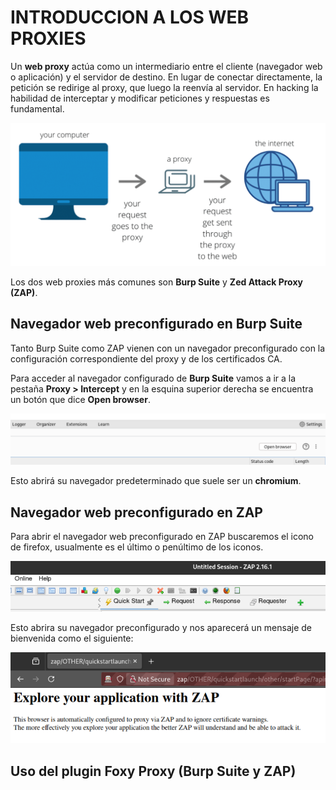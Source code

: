 # INTRODUCCION A LOS WEB PROXIES

Un **web proxy** actúa como un intermediario entre el cliente (navegador web o aplicación) y el servidor de destino. En lugar de conectar directamente, la petición se redirige al proxy, que luego la reenvía al servidor. En hacking la habilidad de interceptar y modificar peticiones y respuestas es fundamental.

![proxy working](assets/proxy_working.png)

Los dos web proxies más comunes son **Burp Suite** y **Zed Attack Proxy (ZAP)**.


## Navegador web preconfigurado en Burp Suite
Tanto Burp Suite como ZAP vienen con un navegador preconfigurado con la configuración correspondiente del proxy y de los certificados CA.

Para acceder al navegador configurado de **Burp Suite** vamos a ir a la pestaña **Proxy > Intercept** y en la esquina superior derecha se encuentra un botón que dice **Open browser**.

![burp suite open browser](assets/burp_suite_open_browser.png)

Esto abrirá su navegador predeterminado que suele ser un **chromium**.

## Navegador web preconfigurado en ZAP

Para abrir el navegador web preconfigurado en ZAP buscaremos el icono de firefox, usualmente es el último o penúltimo de los iconos.

![zap browser button](assets/zap_browser_button.png)

Esto abrira su navegador preconfigurado y nos aparecerá un mensaje de bienvenida como el siguiente:

![zap welcome browser](assets/zap_welcome_browser.png)

## Uso del plugin Foxy Proxy (Burp Suite y ZAP)